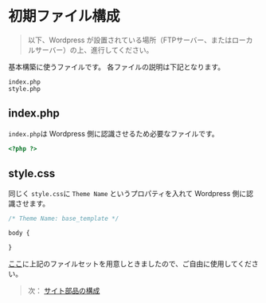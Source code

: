 # 初期ファイル構成

> 以下、Wordpress が設置されている場所（FTPサーバー、またはローカルサーバー）の上、進行してください。

基本構築に使うファイルです。
各ファイルの説明は下記となります。

```
index.php
style.php
```

## index.php
`index.php`は Wordpress 側に認識させるため必要なファイルです。

```php
<?php ?>
```

## style.css
同じく `style.css`に `Theme Name` というプロパティを入れて Wordpress 側に認識させます。
```css
/* Theme Name: base_template */

body {

}

```
[ここ](../base)に上記のファイルセットを用意しときましたので、ご自由に使用してください。

> 次： [サイト部品の構成](/docs/page-part.md)
